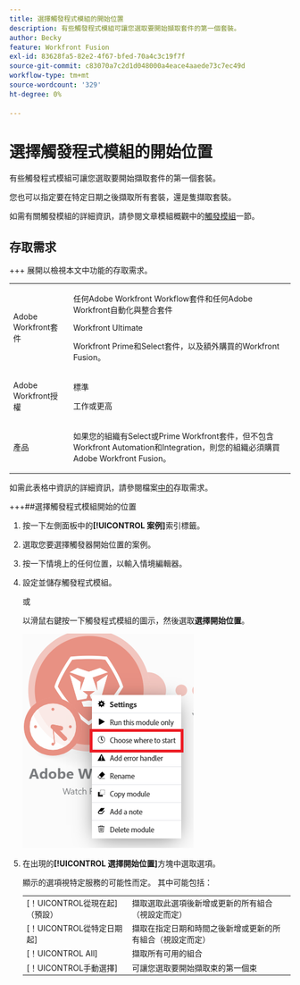 ```yaml
---
title: 選擇觸發程式模組的開始位置
description: 有些觸發程式模組可讓您選取要開始擷取套件的第一個套裝。
author: Becky
feature: Workfront Fusion
exl-id: 83628fa5-82e2-4f67-bfed-70a4c3c19f7f
source-git-commit: c83070a7c2d1d048000a4eace4aaede73c7ec49d
workflow-type: tm+mt
source-wordcount: '329'
ht-degree: 0%

---
```


# 選擇觸發程式模組的開始位置

有些觸發程式模組可讓您選取要開始擷取套件的第一個套裝。

您也可以指定要在特定日期之後擷取所有套裝，還是隻擷取套裝。

如需有關觸發模組的詳細資訊，請參閱文章模組概觀中的[觸發模組](/help/workfront-fusion/get-started-with-fusion/understand-fusion/module-overview.md#trigger-modules)一節。

## 存取需求

+++ 展開以檢視本文中功能的存取需求。

<table style="table-layout:auto">
 <col> 
 <col> 
 <tbody> 
  <tr> 
   <td role="rowheader">Adobe Workfront套件</td> 
   <td> <p>任何Adobe Workfront Workflow套件和任何Adobe Workfront自動化與整合套件</p><p>Workfront Ultimate</p><p>Workfront Prime和Select套件，以及額外購買的Workfront Fusion。</p> </td> 
  </tr> 
  <tr data-mc-conditions=""> 
   <td role="rowheader">Adobe Workfront授權</td> 
   <td> <p>標準</p><p>工作或更高</p> </td> 
  </tr> 
  <tr> 
   <td role="rowheader">產品</td> 
   <td>
   <p>如果您的組織有Select或Prime Workfront套件，但不包含Workfront Automation和Integration，則您的組織必須購買Adobe Workfront Fusion。</li></ul>
   </td> 
  </tr>
 </tbody> 
</table>

如需此表格中資訊的詳細資訊，請參閱檔案[中的](/help/workfront-fusion/references/licenses-and-roles/access-level-requirements-in-documentation.md)存取需求。

+++##選擇觸發程式模組開始的位置

1. 按一下左側面板中的&#x200B;**[!UICONTROL 案例]**&#x200B;索引標籤。
1. 選取您要選擇觸發器開始位置的案例。
1. 按一下情境上的任何位置，以輸入情境編輯器。
1. 設定並儲存觸發程式模組。

   或

   以滑鼠右鍵按一下觸發程式模組的圖示，然後選取&#x200B;**選擇開始位置**。

   ![選擇開始位置](assets/choose-where-to-start.png)

1. 在出現的&#x200B;**[!UICONTROL 選擇開始位置]**&#x200B;方塊中選取選項。

   顯示的選項視特定服務的可能性而定。 其中可能包括：

   <table style="table-layout:auto">
    <col> 
    <col> 
    <tbody>
    <tr>
    <td>[！UICONTROL從現在起] （預設）</td>
    <td>擷取選取此選項後新增或更新的所有組合（視設定而定）</td>
    </tr>
     <tr>
    <td>[！UICONTROL從特定日期起]</td>
    <td>擷取在指定日期和時間之後新增或更新的所有組合（視設定而定）</td>
      </tr>
      <tr>
    <td>[！UICONTROL All]</td>
    <td>擷取所有可用的組合</td>
     </tr>
      <tr>
    <td>[！UICONTROL手動選擇]</td>
    <td>可讓您選取要開始擷取束的第一個束</td>
     </tr>
     </tbody>
   </table>
